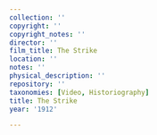 ```yaml
---
collection: ''
copyright: ''
copyright_notes: ''
director: ''
film_title: The Strike
location: ''
notes: ''
physical_description: ''
repository: ''
taxonomies: [Video, Historiography]
title: The Strike
year: '1912'

---
```

